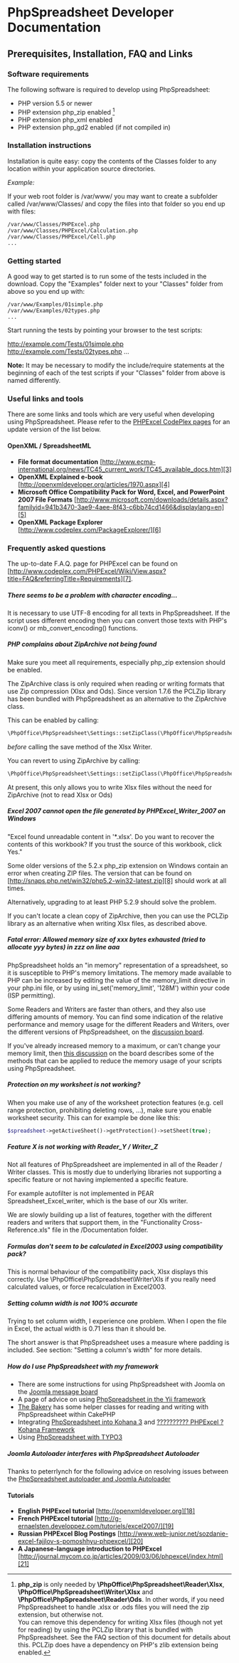 # PhpSpreadsheet Developer Documentation


## Prerequisites, Installation, FAQ and Links

### Software requirements

The following software is required to develop using PhpSpreadsheet:

 - PHP version 5.5 or newer
 - PHP extension php_zip enabled [^phpzip_footnote]
 - PHP extension php_xml enabled
 - PHP extension php_gd2 enabled (if not compiled in)


### Installation instructions

Installation is quite easy: copy the contents of the Classes folder to any location within your application source directories.

*Example:*

If your web root folder is /var/www/ you may want to create a subfolder called /var/www/Classes/ and copy the files into that folder so you end up with files:

    /var/www/Classes/PHPExcel.php
    /var/www/Classes/PHPExcel/Calculation.php
    /var/www/Classes/PHPExcel/Cell.php
    ...


### Getting started

A good way to get started is to run some of the tests included in the download.
Copy the "Examples" folder next to your "Classes" folder from above so you end up with:

    /var/www/Examples/01simple.php
    /var/www/Examples/02types.php
    ...

Start running the tests by pointing your browser to the test scripts:

http://example.com/Tests/01simple.php
http://example.com/Tests/02types.php
...

**Note:** It may be necessary to modify the include/require statements at the beginning of each of the test scripts if your "Classes" folder from above is named differently.


### Useful links and tools

There are some links and tools which are very useful when developing using PhpSpreadsheet. Please refer to the [PHPExcel CodePlex pages][2] for an update version of the list below.

#### OpenXML / SpreadsheetML

 - __File format documentation__
[http://www.ecma-international.org/news/TC45_current_work/TC45_available_docs.htm][3]
 - __OpenXML Explained e-book__
[http://openxmldeveloper.org/articles/1970.aspx][4]
 - __Microsoft Office Compatibility Pack for Word, Excel, and PowerPoint 2007 File Formats__
[http://www.microsoft.com/downloads/details.aspx?familyid=941b3470-3ae9-4aee-8f43-c6bb74cd1466&displaylang=en][5]
 - __OpenXML Package Explorer__
[http://www.codeplex.com/PackageExplorer/][6]


### Frequently asked questions

The up-to-date F.A.Q. page for PHPExcel can be found on [http://www.codeplex.com/PHPExcel/Wiki/View.aspx?title=FAQ&referringTitle=Requirements][7].

##### There seems to be a problem with character encoding...

It is necessary to use UTF-8 encoding for all texts in PhpSpreadsheet. If the script uses different encoding then you can convert those texts with PHP's iconv() or mb_convert_encoding() functions.

##### PHP complains about ZipArchive not being found

Make sure you meet all requirements, especially php_zip extension should be enabled.

The ZipArchive class is only required when reading or writing formats that use Zip compression (Xlsx and Ods). Since version 1.7.6 the PCLZip library has been bundled with PhpSpreadsheet as an alternative to the ZipArchive class.

This can be enabled by calling:
```php
\PhpOffice\PhpSpreadsheet\Settings::setZipClass(\PhpOffice\PhpSpreadsheet\Settings::PCLZIP);
```
*before* calling the save method of the Xlsx Writer.

You can revert to using ZipArchive by calling:
```php
\PhpOffice\PhpSpreadsheet\Settings::setZipClass(\PhpOffice\PhpSpreadsheet\Settings::ZIPARCHIVE);
```
At present, this only allows you to write Xlsx files without the need for ZipArchive (not to read Xlsx or Ods)

##### Excel 2007 cannot open the file generated by PHPExcel_Writer_2007 on Windows

"Excel found unreadable content in '*.xlsx'. Do you want to recover the contents of this workbook? If you trust the source of this workbook, click Yes."

Some older versions of the 5.2.x php_zip extension on Windows contain an error when creating ZIP files. The version that can be found on [http://snaps.php.net/win32/php5.2-win32-latest.zip][8] should work at all times.

Alternatively, upgrading to at least PHP 5.2.9 should solve the problem.

If you can't locate a clean copy of ZipArchive, then you can use the PCLZip library as an alternative when writing Xlsx files, as described above.

##### Fatal error: Allowed memory size of xxx bytes exhausted (tried to allocate yyy bytes) in zzz on line aaa

PhpSpreadsheet holds an "in memory" representation of a spreadsheet, so it is susceptible to PHP's memory limitations. The memory made available to PHP can be increased by editing the value of the memory_limit directive in your php.ini file, or by using ini_set('memory_limit', '128M') within your code (ISP permitting).

Some Readers and Writers are faster than others, and they also use differing amounts of memory. You can find some indication of the relative performance and memory usage for the different Readers and Writers, over the different versions of PhpSpreadsheet, on the [discussion board][9].

If you've already increased memory to a maximum, or can't change your memory limit, then [this discussion][10] on the board describes some of the methods that can be applied to reduce the memory usage of your scripts using PhpSpreadsheet.

##### Protection on my worksheet is not working?

When you make use of any of the worksheet protection features (e.g. cell range protection, prohibiting deleting rows, ...), make sure you enable worksheet security. This can for example be done like this:
```php
$spreadsheet->getActiveSheet()->getProtection()->setSheet(true);
```

##### Feature X is not working with Reader_Y / Writer_Z

Not all features of PhpSpreadsheet are implemented in all of the Reader / Writer classes. This is mostly due to underlying libraries not supporting a specific feature or not having implemented a specific feature.

For example autofilter is not implemented in PEAR Spreadsheet_Excel_writer, which is the base of our Xls writer.

We are slowly building up a list of features, together with the different readers and writers that support them, in the "Functionality Cross-Reference.xls" file in the /Documentation folder.

##### Formulas don't seem to be calculated in Excel2003 using compatibility pack?

This is normal behaviour of the compatibility pack, Xlsx displays this correctly. Use \PhpOffice\PhpSpreadsheet\Writer\Xls if you really need calculated values, or force recalculation in Excel2003.

##### Setting column width is not 100% accurate

Trying to set column width, I experience one problem. When I open the file in Excel, the actual width is 0.71 less than it should be.

The short answer is that PhpSpreadsheet uses a measure where padding is included. See section: "Setting a column's width" for more details.

##### How do I use PhpSpreadsheet with my framework

 - There are some instructions for using PhpSpreadsheet with Joomla on the [Joomla message board][11]
 - A page of advice on using [PhpSpreadsheet in the Yii framework][12]
 - [The Bakery][13] has some helper classes for reading and writing with PhpSpreadsheet within CakePHP
 - Integrating [PhpSpreadsheet into Kohana 3][14] and [?????????? PHPExcel ? Kohana Framework][15]
 - Using [PhpSpreadsheet with TYPO3][16]

##### Joomla Autoloader interferes with PhpSpreadsheet Autoloader

Thanks to peterrlynch for the following advice on resolving issues between the [PhpSpreadsheet autoloader and Joomla Autoloader][17]


#### Tutorials

 - __English PHPExcel tutorial__
   [http://openxmldeveloper.org][18]
 - __French PHPExcel tutorial__
   [http://g-ernaelsten.developpez.com/tutoriels/excel2007/][19]
 - __Russian PHPExcel Blog Postings__
   [http://www.web-junior.net/sozdanie-excel-fajjlov-s-pomoshhyu-phpexcel/][20]
 - __A Japanese-language introduction to PHPExcel__
  [http://journal.mycom.co.jp/articles/2009/03/06/phpexcel/index.html][21]


  [2]: http://www.codeplex.com/PHPExcel/Wiki/View.aspx?title=Documents&referringTitle=Home
  [3]: http://www.ecma-international.org/news/TC45_current_work/TC45_available_docs.htm
  [4]: http://openxmldeveloper.org/articles/1970.aspx
  [5]: http://www.microsoft.com/downloads/details.aspx?familyid=941b3470-3ae9-4aee-8f43-c6bb74cd1466&displaylang=en
  [6]: http://www.codeplex.com/PackageExplorer/
  [7]: http://www.codeplex.com/PHPExcel/Wiki/View.aspx?title=FAQ&referringTitle=Requirements
  [8]: http://snaps.php.net/win32/php5.2-win32-latest.zip
  [9]: http://phpexcel.codeplex.com/Thread/View.aspx?ThreadId=234150
  [10]: http://phpexcel.codeplex.com/Thread/View.aspx?ThreadId=242712
  [11]: http://http:/forum.joomla.org/viewtopic.php?f=304&t=433060
  [12]: http://www.yiiframework.com/wiki/101/how-to-use-phpexcel-external-library-with-yii/
  [13]: http://bakery.cakephp.org/articles/melgior/2010/01/26/simple-excel-spreadsheet-helper
  [14]: http://www.flynsarmy.com/2010/07/phpexcel-module-for-kohana-3/
  [15]: http://szpargalki.blogspot.com/2011/02/phpexcel-kohana-framework.html
  [16]: http://typo3.org/documentation/document-library/extension-manuals/phpexcel_library/1.1.1/view/toc/0/
  [17]: http://phpexcel.codeplex.com/discussions/211925
  [18]: http://openxmldeveloper.org
  [19]: http://g-ernaelsten.developpez.com/tutoriels/excel2007/
  [20]: http://www.web-junior.net/sozdanie-excel-fajjlov-s-pomoshhyu-phpexcel/
  [21]: http://journal.mycom.co.jp/articles/2009/03/06/phpexcel/index.html


[^phpzip_footnote]: __php_zip__ is only needed by __\PhpOffice\PhpSpreadsheet\Reader\Xlsx__, __\PhpOffice\PhpSpreadsheet\Writer\Xlsx__ and __\PhpOffice\PhpSpreadsheet\Reader\Ods__. In other words, if you need PhpSpreadsheet to handle .xlsx or .ods files you will need the zip extension, but otherwise not.<br />You can remove this dependency for writing Xlsx files (though not yet for reading) by using the PCLZip library that is bundled with PhpSpreadsheet. See the FAQ section of this document for details about this. PCLZip does have a dependency on PHP's zlib extension being enabled.

